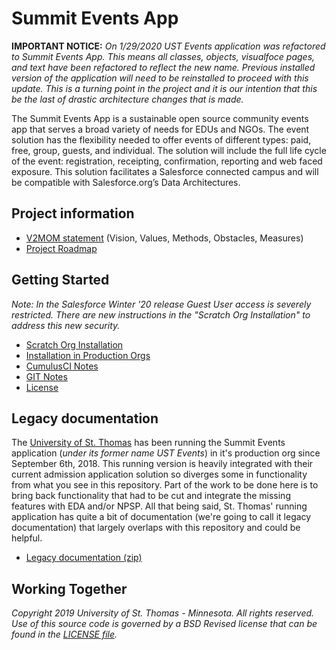 # Summit Events App

**IMPORTANT NOTICE:**
*On 1/29/2020 UST Events application was refactored to Summit Events App. This means all classes, objects, visualfoce pages, and text have been refactored to reflect the new name. Previous installed version of the application will need to be reinstalled to proceed with this update. This is a turning point in the project and it is our intention that this be the last of drastic architecture changes that is made.*

The Summit Events App is a sustainable open source community events app that serves a broad variety of needs for EDUs and NGOs. The event solution has the flexibility needed to offer events of different types: paid, free, group, guests, and individual. The solution will include the full life cycle of the event: registration, receipting, confirmation, reporting and web faced exposure. This solution facilitates a Salesforce connected campus and will be compatible with Salesforce.org’s Data Architectures.

## Project information

* [V2MOM statement](https://github.com/tcdahlberg/Summit-Events-App/wiki/V2MOM) (Vision, Values, Methods, Obstacles, Measures)
* [Project Roadmap](https://github.com/tcdahlberg/Summit-Events-App/wiki/Road-Map)

[1]: <docs/scatch-org-creation.md> "Setting up Summit Events App for Scratch org Development"
[2]: <docs/set-up.md> "How to set up Summit Events in Salesforce"
[3]: <docs/CumulusCI-notes.md> "Notes on using Cumulus CI"
[4]: <docs/GIT-notes.md> "Notes on using GIT"
[5]: <LICENSE.md> "License"
[6]: <https://www.stthomas.edu> "University of St. Thomas"
[7]: <docs/files/USTEvent_DOCS.zip> "Old Event Documentation"

## Getting Started

*Note: In the Salesforce Winter '20 release Guest User access is severely restricted. There are new instructions in the "Scratch Org Installation"
to address this new security.*
* [Scratch Org Installation][1]
* [Installation in Production Orgs][2]
* [CumulusCI Notes][3]
* [GIT Notes][4]
* [License][5]

## Legacy documentation

The [University of St. Thomas][6] has been running the Summit Events application (*under its former name UST Events*) in it's production org since September 6th, 2018. This running version is heavily integrated with their current admission application solution so diverges some in functionality from what you see in this repository. Part of the work to be done here is to bring back functionality that had to be cut and integrate the missing features with EDA and/or NPSP. All that being said, St. Thomas' running application has quite a bit of documentation (we're going to call it legacy documentation) that largely overlaps with this repository and could be helpful.

* [Legacy documentation (zip)][7]

## Working Together

*Copyright 2019 University of St. Thomas - Minnesota. All rights reserved.
Use of this source code is governed by a BSD Revised
license that can be found in the [LICENSE file][5].*
